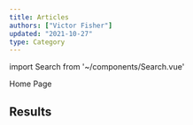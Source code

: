 ```yaml
---
title: Articles
authors: ["Victor Fisher"]
updated: "2021-10-27"
type: Category
---
```


import Search from '~/components/Search.vue'

<g-link to="/">Home Page</g-link>

## Results

<Search category="Article" />
